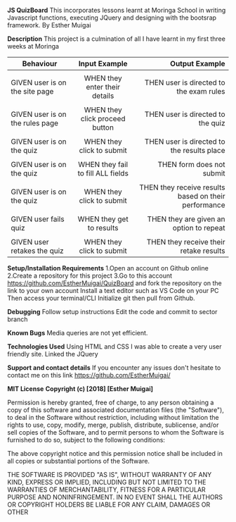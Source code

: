 **JS QuizBoard**
This incorporates lessons learnt at Moringa School in writing Javascript functions, executing JQuery and designing with the bootsrap framework.
By Esther Muigai

**Description**
This project is a culmination of all I have learnt in my first three weeks at Moringa


| Behaviour                       | Input Example                    | Output Example  				                 |
| ------------------------------- |:--------------------------------:| --------------------------------------------------------: |
| 			          | 			             | 						 		 |
| GIVEN user is on the site page  | WHEN they enter their details    | THEN user is directed to the exam rules                   |
| 			          | 			             | 						 		 |
| GIVEN user is on the rules page | WHEN they click proceed button   | THEN user is directed to the quiz                         |
| 			          | 			             | 						 		 | 
| GIVEN user is on the quiz       | WHEN they click to submit        | THEN user is directed to the results place                |
| 			          | 			             | 						 		 |
| GIVEN user is on the quiz       | WHEN they fail to fill ALL fields| THEN form does not submit				 |
| 			          | 			             | 						 		 |
| GIVEN user is on the quiz       | WHEN they click to submit        | THEN they receive results based on their performance	 |
| 			          | 			             | 						 		 |
| GIVEN user fails quiz           | WHEN they get to results         | THEN they are given an option to repeat  		 |
| 			          | 			             | 						 		 |
| GIVEN user retakes the quiz     | WHEN they click to submit        | THEN they receive their retake results    		 |

**Setup/Installation Requirements**
1.Open an account on Github online 2.Create a repository for this project 3.Go to this account https://github.com/EstherMuigai/QuizBoard and fork the repository on the link to your own account Install a text editor such as VS Code on your PC Then access your terminal/CLI Initialize git then pull from Github.

**Debugging**
Follow setup instructions Edit the code and commit to sector branch

**Known Bugs**
Media queries are not yet efficient.

**Technologies Used**
Using HTML and CSS I was able to create a very user friendly site. 
Linked the JQuery

**Support and contact details**
If you encounter any issues don't hesitate to contact me on this link https://github.com/EstherMuigai/

**MIT License**
**Copyright (c) [2018] [Esther Muigai]**

Permission is hereby granted, free of charge, to any person obtaining a copy of this software and associated documentation files (the "Software"), to deal in the Software without restriction, including without limitation the rights to use, copy, modify, merge, publish, distribute, sublicense, and/or sell copies of the Software, and to permit persons to whom the Software is furnished to do so, subject to the following conditions:

The above copyright notice and this permission notice shall be included in all copies or substantial portions of the Software.

THE SOFTWARE IS PROVIDED "AS IS", WITHOUT WARRANTY OF ANY KIND, EXPRESS OR IMPLIED, INCLUDING BUT NOT LIMITED TO THE WARRANTIES OF MERCHANTABILITY, FITNESS FOR A PARTICULAR PURPOSE AND NONINFRINGEMENT. IN NO EVENT SHALL THE AUTHORS OR COPYRIGHT HOLDERS BE LIABLE FOR ANY CLAIM, DAMAGES OR OTHER
